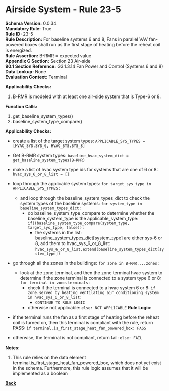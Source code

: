 
# Airside System - Rule 23-5 

**Schema Version:** 0.0.34  
**Mandatory Rule:** True  
**Rule ID:** 23-5  
**Rule Description:** For baseline systems 6 and 8, Fans in parallel VAV fan-powered boxes shall run as the first stage of heating before the reheat coil is energized.  
**Rule Assertion:** B-RMR = expected value  
**Appendix G Section:** Section 23 Air-side  
**90.1 Section Reference:** G3.1.3.14 Fan Power and Control (Systems 6 and 8)  
**Data Lookup:** None  
**Evaluation Context:** Terminal  

**Applicability Checks:**  

1. B-RMR is modeled with at least one air-side system that is Type-6 or 8.  

**Function Calls:**  

1. get_baseline_system_types()
2. baseline_system_type_compare()

**Applicability Checks:**  
- create a list of the target system types: `APPLICABLE_SYS_TYPES = [HVAC_SYS.SYS_6, HVAC_SYS.SYS_8]`
- Get B-RMR system types: `baseline_hvac_system_dict = get_baseline_system_types(B-RMR)`

- make a list of hvac system type ids for systems that are one of 6 or 8: `hvac_sys_6_or_8_list = []`
- loop through the applicable system types: `for target_sys_type in APPLICABLE_SYS_TYPES:`
    - and loop through the baseline_system_types_dict to check the system types of the baseline systems: `for system_type in baseline_system_types_dict:`
        - do baseline_system_type_compare to determine whether the baseline_system_type is the applicable_system_type: `if((baseline_system_type_compare(system_type, target_sys_type, false)):`
            - the systems in the list: baseline_system_types_dict[system_type] are either sys-6 or 8, add them to hvac_sys_6_or_8_list: `hvac_sys_6_or_8_list.extend(baseline_system_types_dict[system_type])`

- go through all the zones in the buildings: `for zone in B-RMR....zones:`
    - look at the zone terminal, and then the zone terminal hvac system to determine if the zone terminal is connected to a system type 6 or 8: `for terminal in zone.terminals:`
        - check if the terminal is connected to a hvac system 6 or 8: `if zone.served_by_heating_ventilating_air_conditioning_system in hvac_sys_6_or_8_list:`
            - `CONTINUE TO RULE LOGIC`
        - otherwise not applicable: `else: NOT_APPLICABLE`
**Rule Logic:**
- if the terminal runs the fan as a first stage of heating before the reheat coil is turned on, then this terminal is compliant with the rule, return PASS: `if terminal.is_first_stage_heat_fan_powered_box: PASS`
- otherwise, the terminal is not compliant, return fail: `else: FAIL`


**Notes:**

1.  This rule relies on the data element terminal.is_first_stage_heat_fan_powered_box, which does not yet exist in the schema.  Furthermore, this rule logic assumes that it will be implemented as a boolean

**[Back](../_toc.md)**
